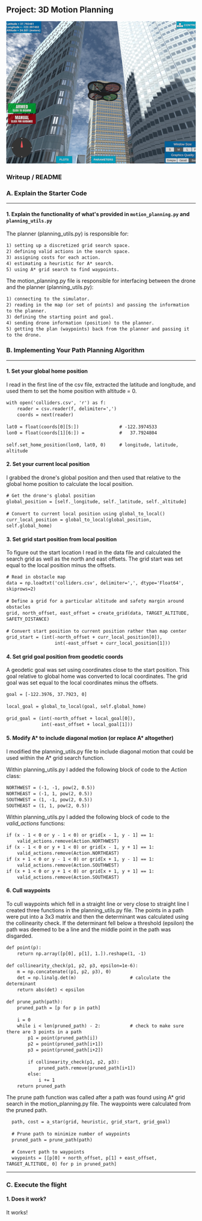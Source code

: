 ## Project: 3D Motion Planning

![Quad Image](./misc/enroute.png)

### Writeup / README

### A. Explain the Starter Code
---
#### 1. Explain the functionality of what's provided in `motion_planning.py` and `planning_utils.py`

The planner (planning_utils.py) is responsible for:

    1) setting up a discretized grid search space.
    2) defining valid actions in the search space.
    3) assigning costs for each action.
    4) estimating a heuristic for A* search.
    5) using A* grid search to find waypoints.

The motion_planning.py file is responsible for interfacing between the drone and the planner (planning_utils.py):

    1) connecting to the simulator.
    2) reading in the map (or set of points) and passing the information to the planner.
    3) defining the starting point and goal.
    4) sending drone information (position) to the planner.
    5) getting the plan (waypoints) back from the planner and passing it to the drone.

### B. Implementing Your Path Planning Algorithm
---
#### 1. Set your global home position

I read in the first line of the csv file, extracted the latitude and longitude, and used them to set the home position with altitude = 0.  

    with open('colliders.csv', 'r') as f:  
        reader = csv.reader(f, delimiter=',')  
        coords = next(reader)  

    lat0 = float(coords[0][5:])               # -122.3974533  
    lon0 = float(coords[1][6:]) =             #   37.7924804  

    self.set_home_position(lon0, lat0, 0)     # longitude, latitude, altitude  

#### 2. Set your current local position

I grabbed the drone's global position and then used that relative to the global home position to calculate the local position.  

    # Get the drone's global position    
    global_position = [self._longitude, self._latitude, self._altitude]  

    # Convert to current local position using global_to_local()  
    curr_local_position = global_to_local(global_position, self.global_home)  

#### 3. Set grid start position from local position

To figure out the start location I read in the data file and calculated the search grid as well as the north and east offsets.  The grid start was set equal to the local position minus the offsets.  

    # Read in obstacle map
    data = np.loadtxt('colliders.csv', delimiter=',', dtype='Float64', skiprows=2)

    # Define a grid for a particular altitude and safety margin around obstacles
    grid, north_offset, east_offset = create_grid(data, TARGET_ALTITUDE, SAFETY_DISTANCE)

    # Convert start position to current position rather than map center
    grid_start = (int(-north_offset + curr_local_position[0]),
                      int(-east_offset + curr_local_position[1]))

#### 4. Set grid goal position from geodetic coords

A geodetic goal was set using coordinates close to the start position.  This goal relative to global home was converted to local coordinates.  The grid goal was set equal to the local coordinates minus the offsets.  

    goal = [-122.3976, 37.7923, 0]  

    local_goal = global_to_local(goal, self.global_home)  

    grid_goal = (int(-north_offset + local_goal[0]),  
                 int(-east_offset + local_goal[1]))  


#### 5. Modify A* to include diagonal motion (or replace A* altogether)

I modified the planning_utils.py file to include diagonal motion that could be used within the A* grid search function.

Within planning_utils.py I added the following block of code to the *Action* class:

    NORTHWEST = (-1, -1, pow(2, 0.5))
    NORTHEAST = (-1, 1, pow(2, 0.5))
    SOUTHWEST = (1, -1, pow(2, 0.5))
    SOUTHEAST = (1, 1, pow(2, 0.5))

Within planning_utils.py I added the following block of code to the *valid_actions* functions:

    if (x - 1 < 0 or y - 1 < 0) or grid[x - 1, y - 1] == 1:
        valid_actions.remove(Action.NORTHWEST)
    if (x - 1 < 0 or y + 1 < 0) or grid[x - 1, y + 1] == 1:
        valid_actions.remove(Action.NORTHEAST)
    if (x + 1 < 0 or y - 1 < 0) or grid[x + 1, y - 1] == 1:
        valid_actions.remove(Action.SOUTHWEST)
    if (x + 1 < 0 or y + 1 < 0) or grid[x + 1, y + 1] == 1:
        valid_actions.remove(Action.SOUTHEAST)

#### 6. Cull waypoints 

To cull waypoints which fell in a straight line or very close to straight line I created three functions in the planning_utils.py file.  The points in a path were put into a 3x3 matrix and then the determinant was calculated using the collinearity check.  If the determinant fell below a threshold (epsilon) the path was deemed to be a line and the middle point in the path was disgarded.

    def point(p):  
        return np.array([p[0], p[1], 1.]).reshape(1, -1)  

    def collinearity_check(p1, p2, p3, epsilon=1e-6):  
        m = np.concatenate((p1, p2, p3), 0)  
        det = np.linalg.det(m)                    # calculate the determinant  
        return abs(det) < epsilon  

    def prune_path(path):  
        pruned_path = [p for p in path]  

        i = 0  
        while i < len(pruned_path) - 2:           # check to make sure there are 3 points in a path  
            p1 = point(pruned_path[i])  
            p2 = point(pruned_path[i+1])  
            p3 = point(pruned_path[i+2])  

            if collinearity_check(p1, p2, p3):  
                pruned_path.remove(pruned_path[i+1])  
            else:  
                i += 1  
        return pruned_path  
        
The prune path function was called after a path was found using A* grid search in the motion_planning.py file.  The waypoints were calculated from the pruned path.  

      path, cost = a_star(grid, heuristic, grid_start, grid_goal)  

      # Prune path to minimize number of waypoints  
      pruned_path = prune_path(path)  
      
      # Convert path to waypoints  
      waypoints = [[p[0] + north_offset, p[1] + east_offset, TARGET_ALTITUDE, 0] for p in pruned_path]  
---
### C. Execute the flight

#### 1. Does it work?
It works!
